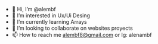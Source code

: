 - 👋 Hi, I’m @alembf
- 👀 I’m interested in Ux/Ui Desing
- 🌱 I’m currently learning Arrays
- 💞️ I’m looking to collaborate on websites proyects
- 📫 How to reach me alembf8@gmail.com or Ig: alenambf
